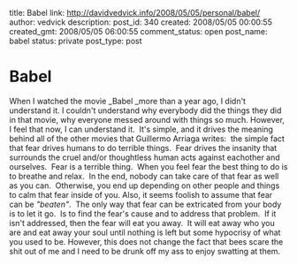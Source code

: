 title: Babel
link: http://davidvedvick.info/2008/05/05/personal/babel/
author: vedvick
description: 
post_id: 340
created: 2008/05/05 00:00:55
created_gmt: 2008/05/05 06:00:55
comment_status: open
post_name: babel
status: private
post_type: post

# Babel

When I watched the movie _Babel _more than a year ago, I didn't understand it. I couldn't understand why everybody did the things they did in that movie, why everyone messed around with things so much. However, I feel that now, I can understand it.  It's simple, and it drives the meaning behind all of the other movies that Guillermo Arriaga writes:  the simple fact that fear drives humans to do terrible things.  Fear drives the insanity that surrounds the cruel and/or thoughtless human acts against eachother and ourselves.  Fear is a terrible thing.  When you feel fear the best thing to do is to breathe and relax.  In the end, nobody can take care of that fear as well as you can.  Otherwise, you end up depending on other people and things to calm that fear inside of you. Also, it seems foolish to assume that fear can be _"beaten"_.  The only way that fear can be extricated from your body is to let it go.  Is to find the fear's cause and to address that problem.  If it isn't addressed, then the fear will eat you away.  It will eat away who you are and eat away your soul until nothing is left but some hypocrisy of what you used to be. However, this does not change the fact that bees scare the shit out of me and I need to be drunk off my ass to enjoy swatting at them.